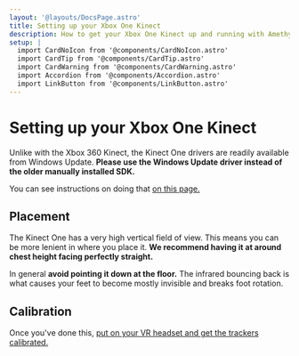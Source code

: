 ```yaml
---
layout: '@layouts/DocsPage.astro'
title: Setting up your Xbox One Kinect
description: How to get your Xbox One Kinect up and running with Amethyst
setup: | 
  import CardNoIcon from '@components/CardNoIcon.astro'
  import CardTip from '@components/CardTip.astro'
  import CardWarning from '@components/CardWarning.astro'
  import Accordion from '@components/Accordion.astro'
  import LinkButton from '@components/LinkButton.astro'
---
```

# Setting up your Xbox One Kinect
Unlike with the Xbox 360 Kinect, the Kinect One drivers are readily available from Windows Update. **Please use the Windows Update driver instead of the older manually installed SDK.**

You can see instructions on doing that [on this page.](/en/one/troubleshooting#5)

## Placement
The Kinect One has a very high vertical field of view. This means you can be more lenient in where you place it. **We recommend having it at around chest height facing perfectly straight.**

In general **avoid pointing it down at the floor.** The infrared bouncing back is what causes your feet to become mostly invisible and breaks foot rotation.

## Calibration
Once you've done this, [put on your VR headset and get the trackers calibrated.](/en/app/calibration)